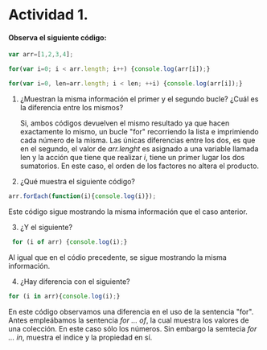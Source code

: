 # Actividad 1. 
#### Observa el siguiente código:

  ```js
  var arr=[1,2,3,4];

  for(var i=0; i < arr.length; i++) {console.log(arr[i]);}

  for(var i=0, len=arr.length; i < len; ++i) {console.log(arr[i]);}
  ```

1. ¿Muestran la misma información el primer y el segundo bucle? ¿Cuál es la diferencia entre los mismos?

    Si, ambos códigos devuelven el mismo resultado ya que hacen exactamente lo mismo, un bucle "for" recorriendo la lista e imprimiendo cada número de la misma. Las únicas diferencias entre los dos, es que en el segundo, el valor de _arr.lenght_ es asignado a una variable llamada len y la acción que tiene que realizar _i_, tiene un primer lugar los dos sumatorios. En este caso, el orden de los factores no altera el producto.

2. ¿Qué muestra el siguiente código? 

```js
arr.forEach(function(i){console.log(i)});
```
Este código sigue mostrando la misma información que el caso anterior.

3. ¿Y el siguiente?

```js
 for (i of arr) {console.log(i);}
 ```

Al igual que en el códio precedente, se sigue mostrando la misma información.

4. ¿Hay diferencia con el siguiente?

 ```js
 for (i in arr){console.log(i);}
 ```

En este código observamos una diferencia en el uso de la sentencia "for". Antes empleábamos la sentencia _for ... of_, la cual muestra los valores de una colección. En este caso sólo los números. Sin embargo la semtecia _for ... in_, muestra el indice y la propiedad en sí.